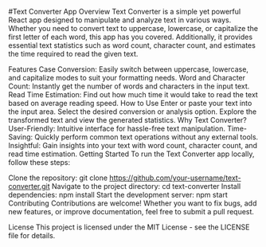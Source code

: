 #Text Converter App
Overview
Text Converter is a simple yet powerful React app designed to manipulate and analyze text in various ways. Whether you need to convert text to uppercase, lowercase, or capitalize the first letter of each word, this app has you covered. Additionally, it provides essential text statistics such as word count, character count, and estimates the time required to read the given text.

Features
Case Conversion: Easily switch between uppercase, lowercase, and capitalize modes to suit your formatting needs.
Word and Character Count: Instantly get the number of words and characters in the input text.
Read Time Estimation: Find out how much time it would take to read the text based on average reading speed.
How to Use
Enter or paste your text into the input area.
Select the desired conversion or analysis option.
Explore the transformed text and view the generated statistics.
Why Text Converter?
User-Friendly: Intuitive interface for hassle-free text manipulation.
Time-Saving: Quickly perform common text operations without any external tools.
Insightful: Gain insights into your text with word count, character count, and read time estimation.
Getting Started
To run the Text Converter app locally, follow these steps:

Clone the repository: git clone https://github.com/your-username/text-converter.git
Navigate to the project directory: cd text-converter
Install dependencies: npm install
Start the development server: npm start
Contributing
Contributions are welcome! Whether you want to fix bugs, add new features, or improve documentation, feel free to submit a pull request.

License
This project is licensed under the MIT License - see the LICENSE file for details.
